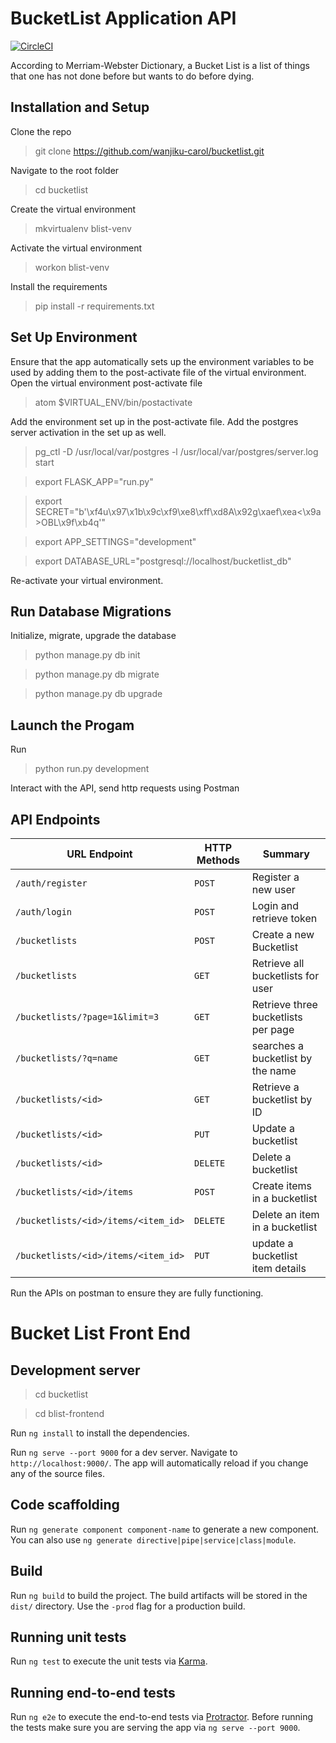 # BucketList Application API

[![CircleCI](https://circleci.com/gh/wanjiku-carol/bucketlist.svg?style=svg)](https://circleci.com/gh/wanjiku-carol/bucketlist)

According to Merriam-Webster Dictionary, a Bucket List is a list of things that one has not done before but wants to do before dying.

## Installation and Setup

Clone the repo
>git clone https://github.com/wanjiku-carol/bucketlist.git

Navigate to the root folder

>cd bucketlist

Create the virtual environment

> mkvirtualenv blist-venv

Activate the virtual environment

>workon blist-venv

Install the requirements

>pip install -r requirements.txt

## Set Up Environment

Ensure that the app automatically sets up the environment variables to be used by adding them to the post-activate file of the virtual environment.
Open the virtual environment post-activate file

>atom $VIRTUAL_ENV/bin/postactivate

Add the environment set up in the post-activate file. Add the postgres server activation in the set up as well.

>pg_ctl -D /usr/local/var/postgres -l /usr/local/var/postgres/server.log start

>export FLASK_APP="run.py"

>export SECRET="b'\xf4u\x97\x1b\x9c\xf9\xe8\xff\xd8A\x92g\xaef\xea<\x9a>OBL\x9f\xb4q'"

>export APP_SETTINGS="development"

>export DATABASE_URL="postgresql://localhost/bucketlist_db"



 Re-activate your virtual environment.

 ## Run Database Migrations

Initialize, migrate, upgrade the database

>python manage.py db init

>python manage.py db migrate

>python manage.py db upgrade


## Launch the Progam

Run

>python run.py development

Interact with the API, send http requests using Postman

## API Endpoints
| URL Endpoint | HTTP Methods | Summary |
| -------- | ------------- | --------- |
| `/auth/register` | `POST`  | Register a new user|
|  `/auth/login` | `POST` | Login and retrieve token|
| `/bucketlists` | `POST` | Create a new Bucketlist |
| `/bucketlists` | `GET` | Retrieve all bucketlists for user |
| `/bucketlists/?page=1&limit=3` | `GET` | Retrieve three bucketlists per page |
 `/bucketlists/?q=name` | `GET` | searches a bucketlist by the name|
| `/bucketlists/<id>` | `GET` |  Retrieve a bucketlist by ID|
| `/bucketlists/<id>` | `PUT` | Update a bucketlist |
| `/bucketlists/<id>` | `DELETE` | Delete a bucketlist |
| `/bucketlists/<id>/items` | `POST` |  Create items in a bucketlist |
| `/bucketlists/<id>/items/<item_id>` | `DELETE`| Delete an item in a bucketlist|
| `/bucketlists/<id>/items/<item_id>` | `PUT`| update a bucketlist item details|

Run the APIs on postman to ensure they are fully functioning.

# Bucket List Front End

## Development server

>cd bucketlist

>cd blist-frontend

Run `ng install` to install the dependencies.

Run `ng serve --port 9000` for a dev server. Navigate to `http://localhost:9000/`. The app will automatically reload if you change any of the source files.

## Code scaffolding

Run `ng generate component component-name` to generate a new component. You can also use `ng generate directive|pipe|service|class|module`.

## Build

Run `ng build` to build the project. The build artifacts will be stored in the `dist/` directory. Use the `-prod` flag for a production build.

## Running unit tests

Run `ng test` to execute the unit tests via [Karma](https://karma-runner.github.io).

## Running end-to-end tests

Run `ng e2e` to execute the end-to-end tests via [Protractor](http://www.protractortest.org/).
Before running the tests make sure you are serving the app via `ng serve --port 9000`.

